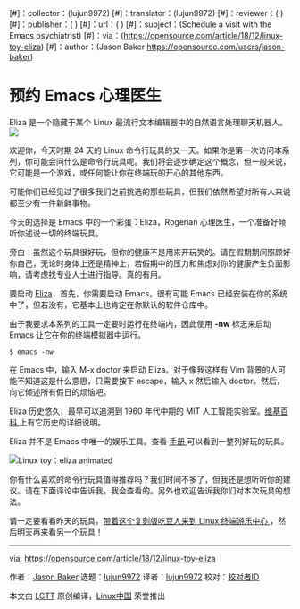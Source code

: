 [#]：collector：(lujun9972)
[#]：translator：(lujun9972)
[#]：reviewer：( )
[#]：publisher：( )
[#]：url：( )
[#]：subject：(Schedule a visit with the Emacs psychiatrist)
[#]：via：(https://opensource.com/article/18/12/linux-toy-eliza)
[#]：author：(Jason Baker https://opensource.com/users/jason-baker)

预约 Emacs 心理医生
======
Eliza 是一个隐藏于某个 Linux 最流行文本编辑器中的自然语言处理聊天机器人。
![](https://opensource.com/sites/default/files/styles/image-full-size/public/uploads/linux-toy-eliza.png？itok=3ioiBik_)

欢迎你，今天时期 24 天的 Linux 命令行玩具的又一天。如果你是第一次访问本系列，你可能会问什么是命令行玩具呢。我们将会逐步确定这个概念，但一般来说，它可能是一个游戏，或任何能让你在终端玩的开心的其他东西。

可能你们已经见过了很多我们之前挑选的那些玩具，但我们依然希望对所有人来说都至少有一件新鲜事物。

今天的选择是 Emacs 中的一个彩蛋：Eliza，Rogerian 心理医生，一个准备好倾听你述说一切的终端玩具。

旁白：虽然这个玩具很好玩，但你的健康不是用来开玩笑的。请在假期期间照顾好你自己，无论时身体上还是精神上，若假期中的压力和焦虑对你的健康产生负面影响，请考虑找专业人士进行指导。真的有用。

要启动 [Eliza][1]，首先，你需要启动 Emacs。很有可能 Emacs 已经安装在你的系统中了，但若没有，它基本上也肯定在你默认的软件仓库中。

由于我要求本系列的工具一定要时运行在终端内，因此使用 **-nw** 标志来启动 Emacs 让它在你的终端模拟器中运行。

```
$ emacs -nw
```

在 Emacs 中，输入 M-x doctor 来启动 Eliza。对于像我这样有 Vim 背景的人可能不知道这是什么意思，只需要按下 escape，输入 x 然后输入 doctor。然后，向它倾述所有假日的烦恼吧。

Eliza 历史悠久，最早可以追溯到 1960 年代中期的 MIT 人工智能实验室。[维基百科 ][2] 上有它历史的详细说明。

Eliza 并不是 Emacs 中唯一的娱乐工具。查看 [手册 ][3] 可以看到一整列好玩的玩具。


![Linux toy：eliza animated][5]

你有什么喜欢的命令行玩具值得推荐吗？我们时间不多了，但我还是想听听你的建议。请在下面评论中告诉我，我会查看的。另外也欢迎告诉我你们对本次玩具的想法。

请一定要看看昨天的玩具，[带着这个复刻版吃豆人来到 Linux 终端游乐中心 ][6]，然后明天再来看另一个玩具！

--------------------------------------------------------------------------------

via: https://opensource.com/article/18/12/linux-toy-eliza

作者：[Jason Baker][a]
选题：[lujun9972][b]
译者：[lujun9972](https://github.com/lujun9972)
校对：[校对者ID](https://github.com/校对者ID)

本文由 [LCTT](https://github.com/LCTT/TranslateProject) 原创编译，[Linux中国](https://linux.cn/) 荣誉推出

[a]: https://opensource.com/users/jason-baker
[b]: https://github.com/lujun9972
[1]: https://www.emacswiki.org/emacs/EmacsDoctor
[2]: https://en.wikipedia.org/wiki/ELIZA
[3]: https://www.gnu.org/software/emacs/manual/html_node/emacs/Amusements.html
[4]: /file/417326
[5]: https://opensource.com/sites/default/files/uploads/linux-toy-eliza-animated.gif (Linux toy: eliza animated)
[6]: https://opensource.com/article/18/12/linux-toy-myman
